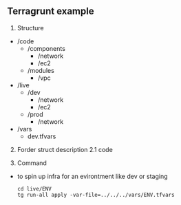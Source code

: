 ## Terragrunt example

1. Structure

- /code
  - /components
    - /network
    - /ec2
  - /modules
    - /vpc
- /live
  - /dev
    - /network
    - /ec2
  - /prod
    - /network
- /vars
  - dev.tfvars

2. Forder struct description
   2.1 code

3. Command

- to spin up infra for an evirontment like dev or staging
  ```shell
  cd live/ENV
  tg run-all apply -var-file=../../../vars/ENV.tfvars
  ```
